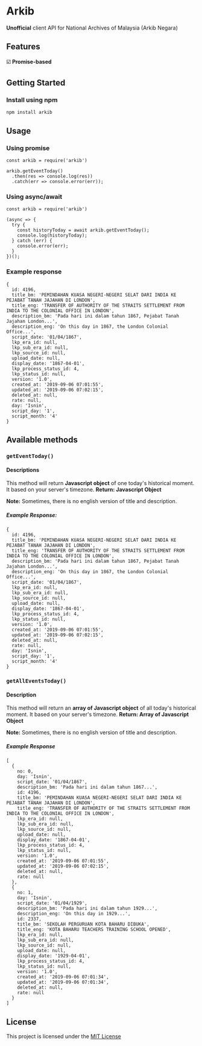 # Arkib

**Unofficial** client API for National Archives of Malaysia (Arkib Negara)

## Features

☑️ **Promise-based**

## Getting Started

### Install using npm

```
npm install arkib
```

## Usage

### Using promise

```
const arkib = require('arkib')

arkib.getEventToday()
  .then(res => console.log(res))
  .catch(err => console.error(err));
```

### Using async/await

```
const arkib = require('arkib')

(async => {
  try {
    const historyToday = await arkib.getEventToday();
    console.log(historyToday);
  } catch (err) {
    console.error(err);
  }
})();
```

### Example response

```
{
  id: 4196,
  title_bm: 'PEMINDAHAN KUASA NEGERI-NEGERI SELAT DARI INDIA KE PEJABAT TANAH JAJAHAN DI LONDON',
  title_eng: 'TRANSFER OF AUTHORITY OF THE STRAITS SETTLEMENT FROM INDIA TO THE COLONIAL OFFICE IN LONDON',
  description_bm: 'Pada hari ini dalam tahun 1867, Pejabat Tanah Jajahan London...',
  description_eng: 'On this day in 1867, the London Colonial Office...',
  script_date: '01/04/1867',
  lkp_era_id: null,
  lkp_sub_era_id: null,
  lkp_source_id: null,
  upload_date: null,
  display_date: '1867-04-01',
  lkp_process_status_id: 4,
  lkp_status_id: null,
  version: '1.0',
  created_at: '2019-09-06 07:01:55',
  updated_at: '2019-09-06 07:02:15',
  deleted_at: null,
  rate: null,
  day: 'Isnin',
  script_day: '1',
  script_month: '4'
}
```

## Available methods

### `getEventToday()`
#### Descriptions
This method will return **Javascript object** of one today's historical moment. It based on your server's timezone.
**Return: Javascript Object**

**Note:** Sometimes, there is no english version of title and description.

##### Example Response:
```
{
  id: 4196,
  title_bm: 'PEMINDAHAN KUASA NEGERI-NEGERI SELAT DARI INDIA KE PEJABAT TANAH JAJAHAN DI LONDON',
  title_eng: 'TRANSFER OF AUTHORITY OF THE STRAITS SETTLEMENT FROM INDIA TO THE COLONIAL OFFICE IN LONDON',
  description_bm: 'Pada hari ini dalam tahun 1867, Pejabat Tanah Jajahan London...',
  description_eng: 'On this day in 1867, the London Colonial Office...',
  script_date: '01/04/1867',
  lkp_era_id: null,
  lkp_sub_era_id: null,
  lkp_source_id: null,
  upload_date: null,
  display_date: '1867-04-01',
  lkp_process_status_id: 4,
  lkp_status_id: null,
  version: '1.0',
  created_at: '2019-09-06 07:01:55',
  updated_at: '2019-09-06 07:02:15',
  deleted_at: null,
  rate: null,
  day: 'Isnin',
  script_day: '1',
  script_month: '4'
}
```

### `getAllEventsToday()`
#### Description
This method will return an **array of Javascript object** of all today's historical moment. It based on your server's timezone.
**Return: Array of Javascript Object**

**Note:** Sometimes, there is no english version of title and description.

##### Example Response

```
[
  {
    no: 0,
    day: 'Isnin',
    script_date: '01/04/1867',
    description_bm: 'Pada hari ini dalam tahun 1867...',        
    id: 4196,
    title_bm: 'PEMINDAHAN KUASA NEGERI-NEGERI SELAT DARI INDIA KE PEJABAT TANAH JAJAHAN DI LONDON',
    title_eng: 'TRANSFER OF AUTHORITY OF THE STRAITS SETTLEMENT FROM INDIA TO THE COLONIAL OFFICE IN LONDON',
    lkp_era_id: null,
    lkp_sub_era_id: null,
    lkp_source_id: null,
    upload_date: null,
    display_date: '1867-04-01',
    lkp_process_status_id: 4,
    lkp_status_id: null,
    version: '1.0',
    created_at: '2019-09-06 07:01:55',
    updated_at: '2019-09-06 07:02:15',
    deleted_at: null,
    rate: null
  },
  {
    no: 1,
    day: 'Isnin',
    script_date: '01/04/1929',
    description_bm: 'Pada hari ini dalam tahun 1929...',
    description_eng: 'On this day in 1929...',
    id: 2337,
    title_bm: 'SEKOLAH PERGURUAN KOTA BAHARU DIBUKA',
    title_eng: 'KOTA BAHARU TEACHERS TRAINING SCHOOL OPENED',
    lkp_era_id: null,
    lkp_sub_era_id: null,
    lkp_source_id: null,
    upload_date: null,
    display_date: '1929-04-01',
    lkp_process_status_id: 4,
    lkp_status_id: null,
    version: '1.0',
    created_at: '2019-09-06 07:01:34',
    updated_at: '2019-09-06 07:01:34',
    deleted_at: null,
    rate: null
  }
]
```

## License

This project is licensed under the [MIT License](https://github.com/ADIBzTER/arkib/blob/master/LICENSE)